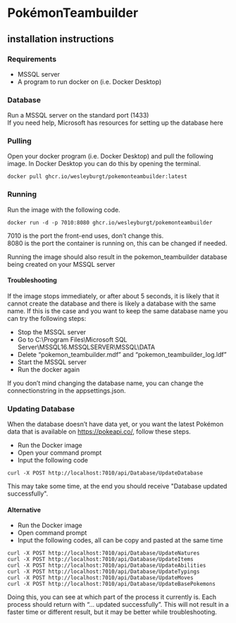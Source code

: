 # PokémonTeambuilder

## installation instructions

### Requirements

-	MSSQL server
-	A program to run docker on (i.e. Docker Desktop)

### Database

Run a MSSQL server on the standard port (1433) \
If you need help, Microsoft has resources for setting up the database here

### Pulling

Open your docker program (i.e. Docker Desktop) and pull the following image. In Docker Desktop you can do this by opening the terminal.
```
docker pull ghcr.io/wesleyburgt/pokemonteambuilder:latest
```

### Running

Run the image with the following code.
```
docker run -d -p 7010:8080 ghcr.io/wesleyburgt/pokemonteambuilder
```
7010 is the port the front-end uses, don’t change this. \
8080 is the port the container is running on, this can be changed if needed.

Running the image should also result in the pokemon_teambuilder database being created on your MSSQL server

#### Troubleshooting

If the image stops immediately, or after about 5 seconds, it is likely that it cannot create the database and there is likely a database with the same name. If this is the case and you want to keep the same database name you can try the following steps:

-	Stop the MSSQL server
-	Go to C:\Program Files\Microsoft SQL Server\MSSQL16.MSSQLSERVER\MSSQL\DATA
-	Delete “pokemon_teambuilder.mdf” and “pokemon_teambuilder_log.ldf”
-	Start the MSSQL server
-	Run the docker again

If you don’t mind changing the database name, you can change the connectionstring in the appsettings.json.

### Updating Database

When the database doesn’t have data yet, or you want the latest Pokémon data that is available on https://pokeapi.co/, follow these steps.

-	Run the Docker image
-	Open your command prompt
-	Input the following code
```
curl -X POST http://localhost:7010/api/Database/UpdateDatabase
```
This may take some time, at the end you should receive "Database updated successfully".

#### Alternative

-	Run the Docker image
-	Open command prompt
-	Input the following codes, all can be copy and pasted at the same time
```
curl -X POST http://localhost:7010/api/Database/UpdateNatures
curl -X POST http://localhost:7010/api/Database/UpdateItems 
curl -X POST http://localhost:7010/api/Database/UpdateAbilities 
curl -X POST http://localhost:7010/api/Database/UpdateTypings 
curl -X POST http://localhost:7010/api/Database/UpdateMoves
curl -X POST http://localhost:7010/api/Database/UpdateBasePokemons
```
Doing this, you can see at which part of the process it currently is. Each process should return with “… updated successfully”. This will not result in a faster time or different result, but it may be better while troubleshooting.